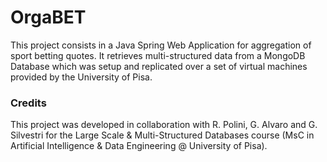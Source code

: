 # OrgaBET

This project consists in a Java Spring Web Application for aggregation of sport betting quotes. It retrieves multi-structured data from a MongoDB Database which was setup and replicated over a set of virtual machines provided by the University of Pisa.

### Credits ###
This project was developed in collaboration with R. Polini, G. Alvaro and G. Silvestri for the Large Scale & Multi-Structured Databases course (MsC in Artificial Intelligence & Data Engineering @ University of Pisa).
